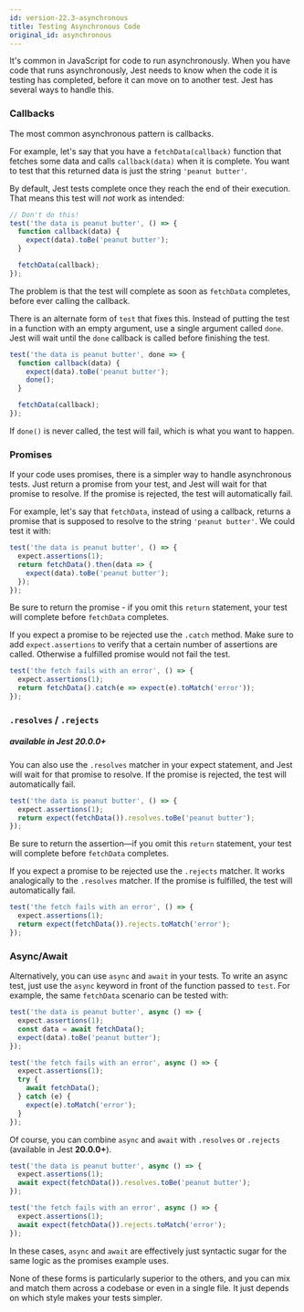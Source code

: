 ```yaml
---
id: version-22.3-asynchronous
title: Testing Asynchronous Code
original_id: asynchronous
---
```


It's common in JavaScript for code to run asynchronously. When you have code
that runs asynchronously, Jest needs to know when the code it is testing has
completed, before it can move on to another test. Jest has several ways to
handle this.

### Callbacks

The most common asynchronous pattern is callbacks.

For example, let's say that you have a `fetchData(callback)` function that
fetches some data and calls `callback(data)` when it is complete. You want to
test that this returned data is just the string `'peanut butter'`.

By default, Jest tests complete once they reach the end of their execution. That
means this test will _not_ work as intended:

```js
// Don't do this!
test('the data is peanut butter', () => {
  function callback(data) {
    expect(data).toBe('peanut butter');
  }

  fetchData(callback);
});
```

The problem is that the test will complete as soon as `fetchData` completes,
before ever calling the callback.

There is an alternate form of `test` that fixes this. Instead of putting the
test in a function with an empty argument, use a single argument called `done`.
Jest will wait until the `done` callback is called before finishing the test.

```js
test('the data is peanut butter', done => {
  function callback(data) {
    expect(data).toBe('peanut butter');
    done();
  }

  fetchData(callback);
});
```

If `done()` is never called, the test will fail, which is what you want to
happen.

### Promises

If your code uses promises, there is a simpler way to handle asynchronous tests.
Just return a promise from your test, and Jest will wait for that promise to
resolve. If the promise is rejected, the test will automatically fail.

For example, let's say that `fetchData`, instead of using a callback, returns a
promise that is supposed to resolve to the string `'peanut butter'`. We could
test it with:

```js
test('the data is peanut butter', () => {
  expect.assertions(1);
  return fetchData().then(data => {
    expect(data).toBe('peanut butter');
  });
});
```

Be sure to return the promise - if you omit this `return` statement, your test
will complete before `fetchData` completes.

If you expect a promise to be rejected use the `.catch` method. Make sure to add
`expect.assertions` to verify that a certain number of assertions are called.
Otherwise a fulfilled promise would not fail the test.

```js
test('the fetch fails with an error', () => {
  expect.assertions(1);
  return fetchData().catch(e => expect(e).toMatch('error'));
});
```

### `.resolves` / `.rejects`

##### available in Jest **20.0.0+**

You can also use the `.resolves` matcher in your expect statement, and Jest will
wait for that promise to resolve. If the promise is rejected, the test will
automatically fail.

```js
test('the data is peanut butter', () => {
  expect.assertions(1);
  return expect(fetchData()).resolves.toBe('peanut butter');
});
```

Be sure to return the assertion—if you omit this `return` statement, your test
will complete before `fetchData` completes.

If you expect a promise to be rejected use the `.rejects` matcher. It works
analogically to the `.resolves` matcher. If the promise is fulfilled, the test
will automatically fail.

```js
test('the fetch fails with an error', () => {
  expect.assertions(1);
  return expect(fetchData()).rejects.toMatch('error');
});
```

### Async/Await

Alternatively, you can use `async` and `await` in your tests. To write an async
test, just use the `async` keyword in front of the function passed to `test`.
For example, the same `fetchData` scenario can be tested with:

```js
test('the data is peanut butter', async () => {
  expect.assertions(1);
  const data = await fetchData();
  expect(data).toBe('peanut butter');
});

test('the fetch fails with an error', async () => {
  expect.assertions(1);
  try {
    await fetchData();
  } catch (e) {
    expect(e).toMatch('error');
  }
});
```

Of course, you can combine `async` and `await` with `.resolves` or `.rejects`
(available in Jest **20.0.0+**).

```js
test('the data is peanut butter', async () => {
  expect.assertions(1);
  await expect(fetchData()).resolves.toBe('peanut butter');
});

test('the fetch fails with an error', async () => {
  expect.assertions(1);
  await expect(fetchData()).rejects.toMatch('error');
});
```

In these cases, `async` and `await` are effectively just syntactic sugar for the
same logic as the promises example uses.

None of these forms is particularly superior to the others, and you can mix and
match them across a codebase or even in a single file. It just depends on which
style makes your tests simpler.
